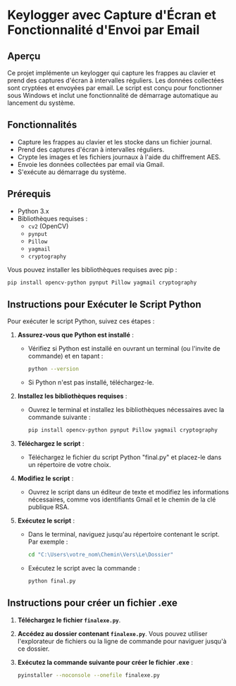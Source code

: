 # Keylogger avec Capture d'Écran et Fonctionnalité d'Envoi par Email

## Aperçu

Ce projet implémente un keylogger qui capture les frappes au clavier et prend des captures d'écran à intervalles réguliers. Les données collectées sont cryptées et envoyées par email. Le script est conçu pour fonctionner sous Windows et inclut une fonctionnalité de démarrage automatique au lancement du système.

## Fonctionnalités

- Capture les frappes au clavier et les stocke dans un fichier journal.
- Prend des captures d'écran à intervalles réguliers.
- Crypte les images et les fichiers journaux à l'aide du chiffrement AES.
- Envoie les données collectées par email via Gmail.
- S'exécute au démarrage du système.

## Prérequis

- Python 3.x
- Bibliothèques requises :
  - `cv2` (OpenCV)
  - `pynput`
  - `Pillow`
  - `yagmail`
  - `cryptography`
  
Vous pouvez installer les bibliothèques requises avec pip :

```bash
pip install opencv-python pynput Pillow yagmail cryptography
```


## Instructions pour Exécuter le Script Python

Pour exécuter le script Python, suivez ces étapes :

1. **Assurez-vous que Python est installé** :
   - Vérifiez si Python est installé en ouvrant un terminal (ou l'invite de commande) et en tapant :
     ```bash
     python --version
     ```
   - Si Python n'est pas installé, téléchargez-le.

2. **Installez les bibliothèques requises** :
   - Ouvrez le terminal et installez les bibliothèques nécessaires avec la commande suivante :
     ```bash
     pip install opencv-python pynput Pillow yagmail cryptography
     ```

3. **Téléchargez le script** :
   - Téléchargez le fichier du script Python "final.py" et placez-le dans un répertoire de votre choix.

4. **Modifiez le script** :
   - Ouvrez le script dans un éditeur de texte et modifiez les informations nécessaires, comme vos identifiants Gmail et le chemin de la clé publique RSA.

5. **Exécutez le script** :
   - Dans le terminal, naviguez jusqu'au répertoire contenant le script. Par exemple :
     ```bash
     cd "C:\Users\votre_nom\Chemin\Vers\Le\Dossier"
     ```
   - Exécutez le script avec la commande :
     ```bash
     python final.py
     ```

## Instructions pour créer un fichier .exe

1. **Téléchargez le fichier `finalexe.py`**.

2. **Accédez au dossier contenant `finalexe.py`**. Vous pouvez utiliser l'explorateur de fichiers ou la ligne de commande pour naviguer jusqu'à ce dossier.

3. **Exécutez la commande suivante pour créer le fichier .exe** :
   ```bash
   pyinstaller --noconsole --onefile finalexe.py



